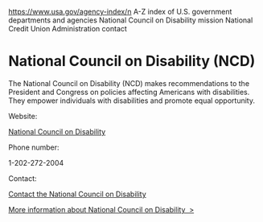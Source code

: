 

https://www.usa.gov/agency-index/n
A-Z index of U.S. government departments and agencies
National Council on Disability mission
National Credit Union Administration contact

# National Council on Disability (NCD)

The National Council on Disability (NCD) makes recommendations to the President and Congress on policies affecting Americans with disabilities. They empower individuals with disabilities and promote equal opportunity.

Website:

[National Council on Disability](https://ncd.gov/)

Phone number:

1-202-272-2004

Contact:

[Contact the National Council on Disability](https://www.ncd.gov/contact/)

[More information about National Council on Disability  >](https://www.usa.gov/agencies/national-council-on-disability)
